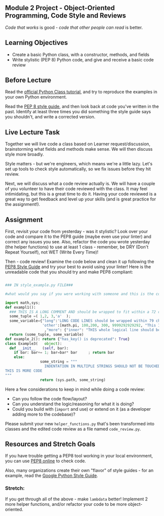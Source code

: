 ## Module 2 Project - Object-Oriented Programming, Code Style and Reviews

_Code that works_ is good - _code that other people can read_ is better.


## Learning Objectives
* Create a basic Python class, with a constructor, methods, and fields
* Write stylistic (PEP 8) Python code, and give and receive a basic code review

## Before Lecture
Read the [official Python Class tutorial](https://docs.python.org/3/tutorial/classes.html), and try to reproduce the examples in your own Python environment.

Read the [PEP 8 style guide](https://pep8.org/), and then look back at code you've written in the past. Identify at least three times you did something the style guide says you shouldn't, and write a corrected version.


## Live Lecture Task
Together we will live code a class based on Learner request/discussion, brainstorming what fields and methods make sense. We will then discuss style more broadly.

Style matters - but we're engineers, which means we're a little lazy. Let's set up tools to check style automatically, so we fix issues before they hit review.

Next, we will discuss what a code review actually is. We will have a couple of you volunteer to have their code reviewed with the class. It may feel intimidating, but this is a great time to do it. Having your code reviewed is a great way to get feedback and level up your skills (and is great practice for the assignment!).


## Assignment

First, revisit your code from yesterday - was it stylistic? Look over your code and compare it to the PEP8 guide (maybe even use your linter)
and correct any issues you see. Also, refactor the code you wrote yesterday (the helper functions)
to use at least 1 class - remember, be DRY (Don't Repeat Yourself), not WET
(Write Every Time)!

Then - code review! Examine the code below and clean it up following the [PEP8 Style Guide](https://pep8.org/) 
and try your best to avoid using your linter! Here is the unreadable code that you should try and 
make PEP8 compliant: 

```python

### IN style_example.py FILE###

#what would you say if you were working with someone and this is the code they gave you?

import math,sys;
def exampl1():
  ### THIS IS A LONG COMMENT AND should be wrapped to fit within a 72 character limit
  some_tuple =( 1,2, 3,'a'  );
  some_variable={"long":'LONG CODE LINES should be wrapped within 79 character to prevent page cutoff stuff',
                 'other':[math.pi, 100,200, 300, 9999292929292, "This IS a long string that looks gross and goes beyond what it should"]
                  ,"more": {"inner": "THIS whole logical line should be wrapped"}, "data": [444,5555,222,3,3,4,4,5,5,5,5,5,5,5]}
  return (some_tuple, some_variable)
def example_2(): return {"has_key() is deprecated": True}
class Example3(   object):
  def __init__   (self, bar):
    if bar: bar+= 1; bar=bar* bar     ; return bar
    else:
                some_string = """
                  INDENTATION IN MULTIPLE STRINGS SHOULD NOT BE TOUCHED only actual code should be reindented,
THIS IS MORE CODE
"""
                return (sys.path, some_string)
```

Here a few considerations to keep in mind while doing a code review:
- Can you follow the code flow/layout?
- Can you understand the logic/reasoning for what it is doing?
- Could you build with (`import` and use) or extend on it (as a developer adding
  more to the codebase)?
  

Please submit your new `helper_functions.py` that's been transformed into classes and 
the edited code review as a file named `code_review.py`.

## Resources and Stretch Goals

If you have trouble getting a PEP8 tool working in your local environment, you can use [PEP8 online](http://pep8online.com/) to check code.

Also, many organizations create their own "flavor" of style guides - for an example, read the [Google Python Style Guide](https://google.github.io/styleguide/pyguide.html).

### Stretch: 
If you get through all of the above - make `lambdata` better! Implement 2 more helper functions, and/or refactor your code to be more object-oriented.

